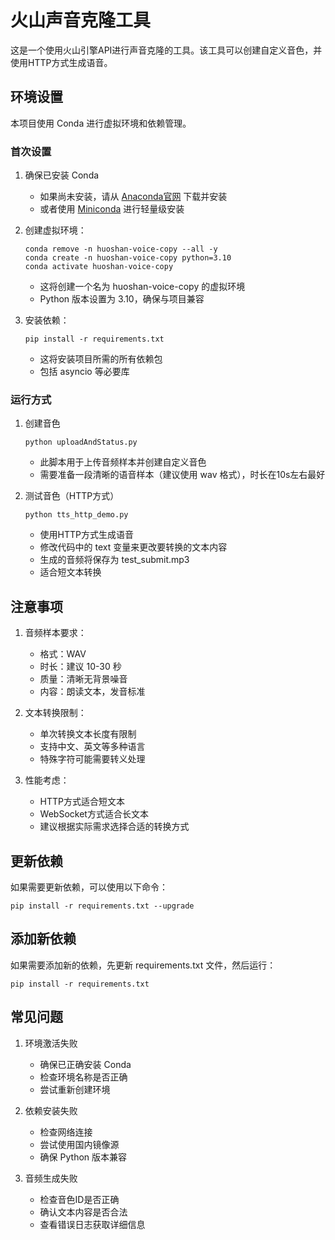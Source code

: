 # 火山声音克隆工具

这是一个使用火山引擎API进行声音克隆的工具。该工具可以创建自定义音色，并使用HTTP方式生成语音。

## 环境设置

本项目使用 Conda 进行虚拟环境和依赖管理。

### 首次设置

1. 确保已安装 Conda
   - 如果尚未安装，请从 [Anaconda官网](https://www.anaconda.com/download) 下载并安装
   - 或者使用 [Miniconda](https://docs.conda.io/en/latest/miniconda.html) 进行轻量级安装

2. 创建虚拟环境：
   ```
   conda remove -n huoshan-voice-copy --all -y
   conda create -n huoshan-voice-copy python=3.10
   conda activate huoshan-voice-copy
   ```
   - 这将创建一个名为 huoshan-voice-copy 的虚拟环境
   - Python 版本设置为 3.10，确保与项目兼容

3. 安装依赖：
   ```
   pip install -r requirements.txt
   ```
   - 这将安装项目所需的所有依赖包
   - 包括 asyncio 等必要库

### 运行方式

1. 创建音色
   ```
   python uploadAndStatus.py
   ```
   - 此脚本用于上传音频样本并创建自定义音色
   - 需要准备一段清晰的语音样本（建议使用 wav 格式），时长在10s左右最好

2. 测试音色（HTTP方式）
   ```
   python tts_http_demo.py
   ```
   - 使用HTTP方式生成语音
   - 修改代码中的 text 变量来更改要转换的文本内容
   - 生成的音频将保存为 test_submit.mp3
   - 适合短文本转换

## 注意事项

1. 音频样本要求：
   - 格式：WAV
   - 时长：建议 10-30 秒
   - 质量：清晰无背景噪音
   - 内容：朗读文本，发音标准

2. 文本转换限制：
   - 单次转换文本长度有限制
   - 支持中文、英文等多种语言
   - 特殊字符可能需要转义处理

3. 性能考虑：
   - HTTP方式适合短文本
   - WebSocket方式适合长文本
   - 建议根据实际需求选择合适的转换方式

## 更新依赖

如果需要更新依赖，可以使用以下命令：

```
pip install -r requirements.txt --upgrade
```

## 添加新依赖

如果需要添加新的依赖，先更新 requirements.txt 文件，然后运行：

```
pip install -r requirements.txt
```

## 常见问题

1. 环境激活失败
   - 确保已正确安装 Conda
   - 检查环境名称是否正确
   - 尝试重新创建环境

2. 依赖安装失败
   - 检查网络连接
   - 尝试使用国内镜像源
   - 确保 Python 版本兼容

3. 音频生成失败
   - 检查音色ID是否正确
   - 确认文本内容是否合法
   - 查看错误日志获取详细信息 